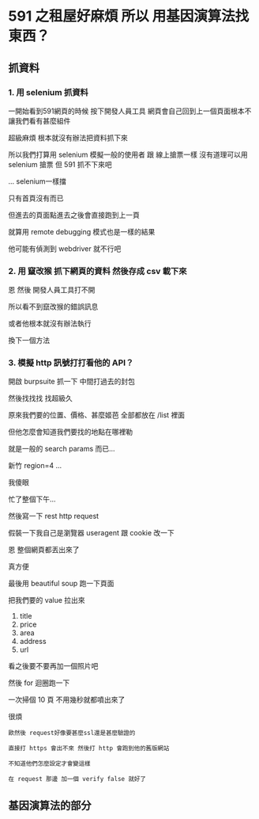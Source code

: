 # 591 之租屋好麻煩 所以 用基因演算法找東西？


## 抓資料 

### 1. 用 selenium 抓資料
一開始看到591網頁的時候 按下開發人員工具 網頁會自己回到上一個頁面根本不讓我們看有甚麼組件

超級麻煩 根本就沒有辦法把資料抓下來

所以我們打算用 selenium 模擬一般的使用者 跟 線上搶票一樣 沒有道理可以用 selenium 搶票 但 591 抓不下來吧

... selenium一樣擋

只有首頁沒有而已

但進去的頁面點進去之後會直接跑到上一頁

就算用 remote debugging 模式也是一樣的結果

他可能有偵測到 webdriver 就不行吧


### 2. 用 竄改猴 抓下網頁的資料 然後存成 csv 載下來

恩 然後 開發人員工具打不開

所以看不到竄改猴的錯誤訊息

或者他根本就沒有辦法執行

換下一個方法

### 3. 模擬 http 訊號打打看他的 API？

開啟 burpsuite 抓一下 中間打過去的封包

然後找找找 找超級久

原來我們要的位置、價格、甚麼姬芭 全部都放在 /list 裡面

但他怎麼會知道我們要找的地點在哪裡勒

就是一般的 search params 而已...

新竹 region=4 ...

我傻眼

忙了整個下午...

然後寫一下 rest http request

假裝一下我自己是瀏覽器 useragent 跟 cookie 改一下

恩 整個網頁都丟出來了

真方便

最後用 beautiful soup 跑一下頁面

把我們要的 value 拉出來

1. title
2. price
3. area
4. address
5. url

看之後要不要再加一個照片吧

然後 for 迴圈跑一下

一次掃個 10 頁 不用幾秒就都噴出來了

很煩

```
歐然後 request好像要甚麼ssl還是甚麼驗證的

直接打 https 會出不來 然後打 http 會跑到他的舊版網站

不知道他們怎麼設定才會變這樣

在 request 那邊 加一個 verify false 就好了
```

## 基因演算法的部分